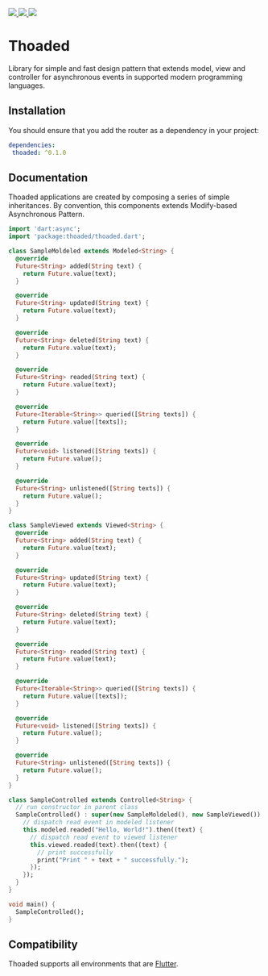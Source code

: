 <p>
 <a href="https://pub.dev/packages/thoaded/" alt="Thoaded on Pub">
  <img src="https://img.shields.io/pub/v/thoaded.svg" />
 </a>
 <a href="https://travis-ci.org/walberbeltrame/thoaded" alt="Thoaded on TravisCI">
  <img src="https://travis-ci.org/walberbeltrame/thoaded.svg" />
 </a>
 <a href="http://opensource.org/licenses/MIT" alt="MIT License">
  <img src="https://img.shields.io/github/license/walberbeltrame/thoaded.svg" />
 </a>
</p>

# Thoaded
Library for simple and fast design pattern that extends model, view and controller for asynchronous events in supported modern programming languages.

## Installation
You should ensure that you add the router as a dependency in your project:
```yaml
dependencies:
 thoaded: ^0.1.0
```

## Documentation
Thoaded applications are created by composing a series of simple inheritances. By convention, this components extends Modify-based Asynchronous Pattern.
```dart
import 'dart:async';
import 'package:thoaded/thoaded.dart';

class SampleMoldeled extends Modeled<String> {
  @override
  Future<String> added(String text) {
    return Future.value(text);
  }

  @override
  Future<String> updated(String text) {
    return Future.value(text);
  }

  @override
  Future<String> deleted(String text) {
    return Future.value(text);
  }

  @override
  Future<String> readed(String text) {
    return Future.value(text);
  }

  @override
  Future<Iterable<String>> queried([String texts]) {
    return Future.value([texts]);
  }

  @override
  Future<void> listened([String texts]) {
    return Future.value();
  }

  @override
  Future<String> unlistened([String texts]) {
    return Future.value();
  }
}

class SampleViewed extends Viewed<String> {
  @override
  Future<String> added(String text) {
    return Future.value(text);
  }

  @override
  Future<String> updated(String text) {
    return Future.value(text);
  }

  @override
  Future<String> deleted(String text) {
    return Future.value(text);
  }

  @override
  Future<String> readed(String text) {
    return Future.value(text);
  }

  @override
  Future<Iterable<String>> queried([String texts]) {
    return Future.value([texts]);
  }

  @override
  Future<void> listened([String texts]) {
    return Future.value();
  }

  @override
  Future<String> unlistened([String texts]) {
    return Future.value();
  }
}

class SampleControlled extends Controlled<String> {
  // run constructor in parent class
  SampleControlled() : super(new SampleMoldeled(), new SampleViewed()) {
    // dispatch read event in modeled listener
    this.modeled.readed("Hello, World!").then((text) {
      // dispatch read event to viewed listener
      this.viewed.readed(text).then((text) {
        // print successfully
        print("Print " + text + " successfully.");
      });
    });
  }
}

void main() {
  SampleControlled();
}
```

## Compatibility
Thoaded supports all environments that are [Flutter](https://flutter.dev/).